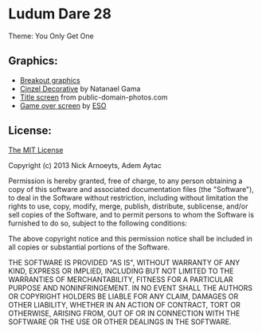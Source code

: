 Ludum Dare 28
=============

Theme: You Only Get One

Graphics:
---------
* [Breakout graphics](http://opengameart.org/content/breakout-graphics-no-shadow)
* [Cinzel Decorative](http://www.google.com/fonts/specimen/Cinzel+Decorative) by Natanael Gama
* [Title screen](http://www.public-domain-photos.com/space/galaxy-2.htm) from public-domain-photos.com
* [Game over screen](https://commons.wikimedia.org/wiki/File:Asymmetric_Ashes_%28artist%27s_impression%29.jpg) by [ESO](https://en.wikipedia.org/wiki/European_Southern_Observatory)

License:
--------
[The MIT License](http://opensource.org/licenses/MIT)

Copyright (c) 2013 Nick Arnoeyts, Adem Aytac

Permission is hereby granted, free of charge, to any person obtaining a copy
of this software and associated documentation files (the "Software"), to deal
in the Software without restriction, including without limitation the rights
to use, copy, modify, merge, publish, distribute, sublicense, and/or sell
copies of the Software, and to permit persons to whom the Software is
furnished to do so, subject to the following conditions:

The above copyright notice and this permission notice shall be included in
all copies or substantial portions of the Software.

THE SOFTWARE IS PROVIDED "AS IS", WITHOUT WARRANTY OF ANY KIND, EXPRESS OR
IMPLIED, INCLUDING BUT NOT LIMITED TO THE WARRANTIES OF MERCHANTABILITY,
FITNESS FOR A PARTICULAR PURPOSE AND NONINFRINGEMENT. IN NO EVENT SHALL THE
AUTHORS OR COPYRIGHT HOLDERS BE LIABLE FOR ANY CLAIM, DAMAGES OR OTHER
LIABILITY, WHETHER IN AN ACTION OF CONTRACT, TORT OR OTHERWISE, ARISING FROM,
OUT OF OR IN CONNECTION WITH THE SOFTWARE OR THE USE OR OTHER DEALINGS IN
THE SOFTWARE.
